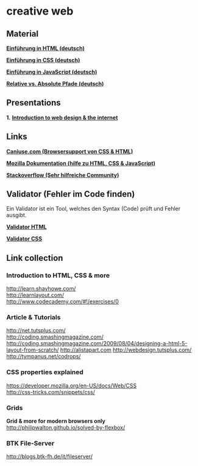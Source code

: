 # creative web

## Material
[**Einführung in HTML (deutsch)**](https://medium.com/design-technology/32b473516e25)

[**Einführung in CSS (deutsch)**](https://medium.com/@lukasoppermann/einfuhrung-in-css-4050d731ee5)

[**Einführung in JavaScript (deutsch)**](https://medium.com/creative-web/einfuhrung-in-javascript-ccc3dad4a56d?source=tw-80cd3f2b2e6e-1401890393072)

[**Relative vs. Absolute Pfade (deutsch)**](https://medium.com/creative-web/889b962d32e5)


## Presentations

**1.** [**Introduction to web design & the internet**](http://www.slideshare.net/lukasoppermann/creative-web-01-introduction-to-the-web)

## Links

[**Caniuse.com (Browsersupport von CSS & HTML)**](http://caniuse.com)

[**Mozilla Dokumentation (hilfe zu HTML, CSS & JavaScript)**](https://developer.mozilla.org/en-US/docs/Web/)

[**Stackoverflow (Sehr hilfreiche Community)**](http://stackoverflow.com)

## Validator (Fehler im Code finden)
Ein Validator ist ein Tool, welches den Syntax (Code) prüft und Fehler ausgibt.

[**Validator HTML**](http://validator.w3.org/)  

[**Validator CSS**](http://jigsaw.w3.org/css-validator/#validate_by_input)

## Link collection

### Introduction to HTML, CSS & more
http://learn.shayhowe.com/  
http://learnlayout.com/  
http://www.codecademy.com/#!/exercises/0  

### Article & Tutorials
http://net.tutsplus.com/  
http://coding.smashingmagazine.com/  
http://coding.smashingmagazine.com/2009/08/04/designing-a-html-5-layout-from-scratch/
http://alistapart.com
http://webdesign.tutsplus.com/
http://tympanus.net/codrops/

### CSS properties explained
https://developer.mozilla.org/en-US/docs/Web/CSS  
http://css-tricks.com/snippets/css/

### Grids
**Grid & more for modern browsers only**  
http://philipwalton.github.io/solved-by-flexbox/

### BTK File-Server
http://blogs.btk-fh.de/it/fileserver/
